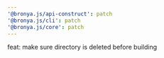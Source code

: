 ```yaml
---
'@bronya.js/api-construct': patch
'@bronya.js/cli': patch
'@bronya.js/core': patch
---
```


feat: make sure directory is deleted before building
